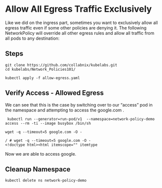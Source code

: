 # Allow All Egress Traffic Exclusively

Like we did on the ingress part, sometimes you want to exclusively allow all egress traffic even if some other policies are denying it. The following NetworkPolicy will override all other egress rules and allow all traffic from all pods to any destination:

## Steps
```
git clone https://github.com/collabnix/kubelabs.git
cd kubelabs/Network_Policies101/
```
```
kubectl apply -f allow-egress.yaml

```
## Verify Access - Allowed Egress

We can see that this is the case by switching over to our “access” pod in the namespace and attempting to access the google.com .

```
 kubectl run --generator=run-pod/v1  --namespace=network-policy-demo access --rm -ti --image busybox /bin/sh

wget -q --timeout=5 google.com -O -
 
/ # wget -q --timeout=5 google.com -O -
<!doctype html><html itemscope="" itemtype

```

Now we are able to access google.

## Cleanup Namespace

```
kubectl delete ns network-policy-demo
```
